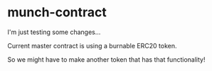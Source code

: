 # munch-contract

I'm just testing some changes...

Current master contract is using a burnable ERC20 token. 

So we might have to make another token that has that functionality!
